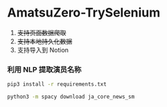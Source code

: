 # AmatsuZero-TrySelenium
1. ~~支持页面数据爬取~~
2. ~~支持本地持久化数据~~
3. 支持导入到 Notion

### 利用 NLP 提取演员名称
```sh
pip3 install -r requirements.txt

python3 -m spacy download ja_core_news_sm
```